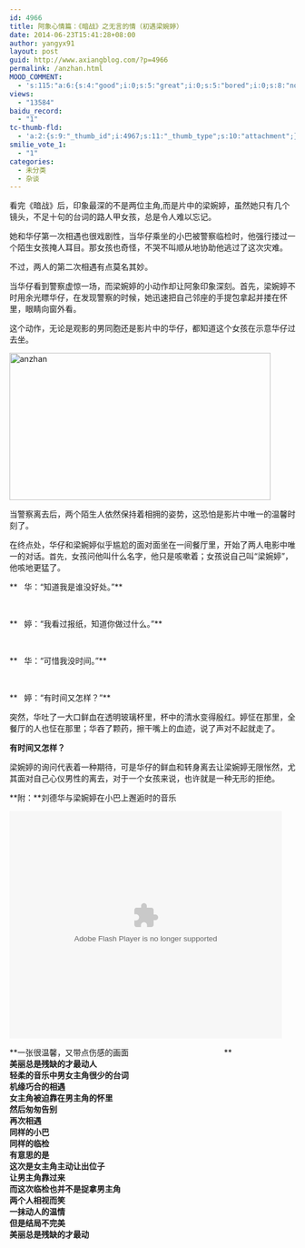 ```yaml
---
id: 4966
title: 阿象心情篇：《暗战》之无言的情（初遇梁婉婷）
date: 2014-06-23T15:41:28+08:00
author: yangyx91
layout: post
guid: http://www.axiangblog.com/?p=4966
permalink: /anzhan.html
MOOD_COMMENT:
  - 's:115:"a:6:{s:4:"good";i:0;s:5:"great";i:0;s:5:"bored";i:0;s:8:"nonsense";i:0;s:13:"notunderstand";i:0;s:7:"passing";i:0;}";'
views:
  - "13584"
baidu_record:
  - "1"
tc-thumb-fld:
  - 'a:2:{s:9:"_thumb_id";i:4967;s:11:"_thumb_type";s:10:"attachment";}'
smilie_vote_1:
  - "1"
categories:
  - 未分类
  - 杂谈
---
```

<span style="font-family: 宋体; font-size: small;"><wbr /></span>看完《暗战》后，印象最深的不是两位主角,而是片中的梁婉婷，虽然她只有几个镜头，不足十句的台词的路人甲女孩，总是令人难以忘记。

<span style="font-family: 宋体; font-size: small;"><wbr /></span>她和华仔第一次相遇也很戏剧性，当华仔乘坐的小巴被警察临检时，他强行搂过一个陌生女孩掩人耳目。那女孩也奇怪，不哭不叫顺从地协助他逃过了这次灾难。

不过，两人的第二次相遇有点莫名其妙。

当华仔看到警察虚惊一场，而梁婉婷的小动作却让阿象印象深刻。首先，梁婉婷不时用余光瞟华仔，在发现警察的时候，她迅速把自己邻座的手提包拿起并搂在怀里，眼睛向窗外看。

这个动作，无论是观影的男同胞还是影片中的华仔，都知道这个女孩在示意华仔过去坐。

<img loading="lazy" class="aligncenter size-full wp-image-4967" src="http://www.axiangblog.com/wp-content/uploads/2014/06/anzhan.jpg" alt="anzhan" width="460" height="259" /> 

当警察离去后，两个陌生人依然保持着相拥的姿势，这恐怕是影片中唯一的温馨时刻了。

在终点处，华仔和梁婉婷似乎尴尬的面对面坐在一间餐厅里，开始了两人电影中唯一的对话。<span style="font-family: 宋体; font-size: small;">首先，</span>女孩问他叫什么名字，他只是咳嗽着；女孩说自己叫“梁婉婷”，他咳地更猛了。

**   华：“知道我是谁没好处。”**

&nbsp;

**   婷：“我看过报纸，知道你做过什么。”**

&nbsp;

**   华：“可惜我没时间。”**

&nbsp;

**   婷：“有时间又怎样？”**

突然，华吐了一大口鲜血在透明玻璃杯里，杯中的清水变得殷红。婷怔在那里，全餐厅的人也怔在那里；华吞了颗药，擦干嘴上的血迹，说了声对不起就走了。

**有时间又怎样？**

梁婉婷的询问代表着一种期待，可是华仔的鲜血和转身离去让梁婉婷无限怅然，尤其面对自己心仪男性的离去，对于一个女孩来说，也许就是一种无形的拒绝。

**附：**刘德华与梁婉婷在小巴上邂逅时的音乐

<embed width="480" height="400" type="application/x-shockwave-flash" src="http://player.youku.com/player.php/sid/XNDU5MTAyMDQw/v.swf" allowfullscreen="allowfullscreen" quality="high" align="middle" allowscriptaccess="always">
</embed>

  
**一张很温馨，又带点伤感的画面　　　　　　　　　　　　**  
 **美丽总是残缺的才最动人**  
 **轻柔的音乐中男女主角很少的台词**  
 **机缘巧合的相遇**  
 **女主角被迫靠在男主角的怀里**  
 **然后匆匆告别**  
 **再次相遇**  
 **同样的小巴**  
 **同样的临检**  
 **有意思的是**  
 **这次是女主角主动让出位子**  
 **让男主角靠过来**  
 **而这次临检也并不是捉拿男主角**  
 **两个人相视而笑**  
 **一抹动人的温情**  
 **但是结局不完美**  
 **美丽总是残缺的才最动**

&nbsp;